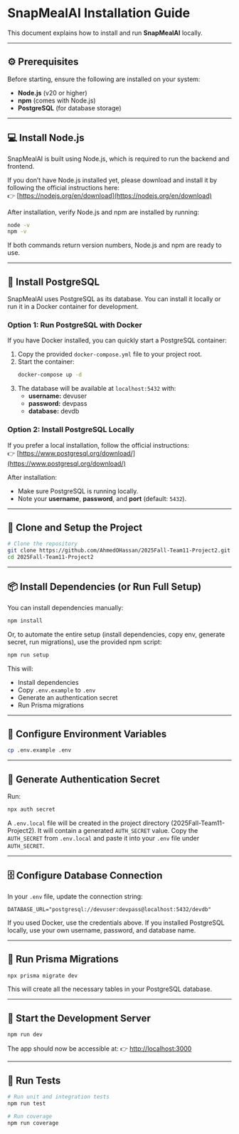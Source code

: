 # SnapMealAI Installation Guide

This document explains how to install and run **SnapMealAI** locally.

---

## ⚙️ Prerequisites

Before starting, ensure the following are installed on your system:
- **Node.js** (v20 or higher)
- **npm** (comes with Node.js)
- **PostgreSQL** (for database storage)

---

## 💻 Install Node.js

SnapMealAI is built using Node.js, which is required to run the backend and frontend.

If you don’t have Node.js installed yet, please download and install it by following the official instructions here:  
👉 [https://nodejs.org/en/download](https://nodejs.org/en/download)

After installation, verify Node.js and npm are installed by running:

```bash
node -v
npm -v
```

If both commands return version numbers, Node.js and npm are ready to use.

---

## 🐘 Install PostgreSQL

SnapMealAI uses PostgreSQL as its database. You can install it locally or run it in a Docker container for development.

### Option 1: Run PostgreSQL with Docker

If you have Docker installed, you can quickly start a PostgreSQL container:

1. Copy the provided `docker-compose.yml` file to your project root.
2. Start the container:
	```bash
	docker-compose up -d
	```
3. The database will be available at `localhost:5432` with:
	- **username:** devuser
	- **password:** devpass
	- **database:** devdb

### Option 2: Install PostgreSQL Locally

If you prefer a local installation, follow the official instructions:  
👉 [https://www.postgresql.org/download/](https://www.postgresql.org/download/)

After installation:
- Make sure PostgreSQL is running locally.
- Note your **username**, **password**, and **port** (default: `5432`).

---

## 💾 Clone and Setup the Project

```bash
# Clone the repository
git clone https://github.com/AhmedOHassan/2025Fall-Team11-Project2.git
cd 2025Fall-Team11-Project2
```

---

## 📦 Install Dependencies (or Run Full Setup)

You can install dependencies manually:
```bash
npm install
```

Or, to automate the entire setup (install dependencies, copy env, generate secret, run migrations), use the provided npm script:
```bash
npm run setup
```
This will:
- Install dependencies
- Copy `.env.example` to `.env`
- Generate an authentication secret
- Run Prisma migrations

---

## 🔐 Configure Environment Variables

```bash
cp .env.example .env
```

---

## 🔑 Generate Authentication Secret

Run:
```bash
npx auth secret
```

A `.env.local` file will be created in the project directory (2025Fall-Team11-Project2). It will contain a generated `AUTH_SECRET` value. Copy the `AUTH_SECRET` from `.env.local` and paste it into your `.env` file under `AUTH_SECRET`.

---

## 🗄️ Configure Database Connection

In your `.env` file, update the connection string:
```env
DATABASE_URL="postgresql://devuser:devpass@localhost:5432/devdb"
```

If you used Docker, use the credentials above. If you installed PostgreSQL locally, use your own username, password, and database name.

---

## 🧱 Run Prisma Migrations

```bash
npx prisma migrate dev
```

This will create all the necessary tables in your PostgreSQL database.

---

## 🚀 Start the Development Server

```bash
npm run dev
```

The app should now be accessible at:
👉 [http://localhost:3000](http://localhost:3000)

---

## 🧪 Run Tests

```bash
# Run unit and integration tests
npm run test

# Run coverage
npm run coverage
```
